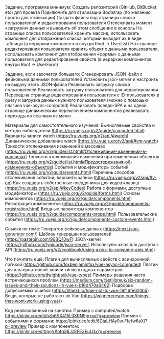 Задание, программа минимум:
Создать репозиторий (GitHub, BitBucket, etc) для проекта
Подключить для стилизации Bootstrap (по желанию, просто для стилизации)
Создать файлы под страницы списка пользователей и редактирования пользователя
Отслеживать момент «загрузки» данных и выводить об этом сообщение в консоль
На странице списка пользователей хранить массив, использовать компонент для отображения списка, который выводит их в виде таблицы (в иерархии компонентов внутри Root → UserList)
На странице редактирования пользователя хранить объект с данными пользователя, использовать компонент для отображения «формы» с данными пользователя для редактирования свойств (в иерархии компонентов внутри Root → UserForm)

Задание, если захочется большего:
Сгенерировать JSON-файл с фейковыми данными пользователей
Установить json-server и настроить на выдачу этого JSON-файла
Реализовать загрузку списка пользователей
Реализовать загрузку пользователя для редактирования
Переход на страницу редактирования пользователя с ID-пользователя в query и загрузка данных нужного пользователя (можно с помощью плагина vue-async-computed)
Реализовать псевдо-SPA и на одной странице динамическим переключением компонентов реализовать переходы по ссылкам из меню

Материалы для самостоятельного изучения:
Вычисляемые свойства и методы наблюдатели (https://ru.vuejs.org/v2/guide/computed.html)
Варианты записи watch (https://ru.vuejs.org/v2/api/#watch)
Динамическое добавление watch (https://ru.vuejs.org/v2/api/#vm-watch)
Тонкости отслеживания изменений в массивах (https://ru.vuejs.org/v2/guide/list.html#Отслеживание-изменений-в-массивах)
Тонкости отслеживания изменений при изменениях объектов (https://ru.vuejs.org/v2/guide/list.html#Предостережения-об-изменениях-объектов)
События и модификаторы событий (https://ru.vuejs.org/v2/guide/events.html)
Перечень способов отслеживания событий, варианты записи (https://ru.vuejs.org/v2/api/#v-on)
Как создавать собственные псевдонимы для кодов клавиш (https://ru.vuejs.org/v2/api/#keyCodes)
Работа с формами, доступные модификаторы (https://ru.vuejs.org/v2/guide/forms.html)
Основы компонентов (https://ru.vuejs.org/v2/guide/components.html)
Регистрация компонентов (https://ru.vuejs.org/v2/guide/components-registration.html)
Входные параметры компонентов (https://ru.vuejs.org/v2/guide/components-props.html)
Пользовательские события (https://ru.vuejs.org/v2/guide/components-custom-events.html)

Ссылки по теме:
Генератор фейковых данных (https://next.json-generator.com/)
Шаблон генерации пользователей (https://pastebin.com/96BQ10wF)
JSON-server (https://github.com/typicode/json-server)
Используем axios для доступа к API (https://ru.vuejs.org/v2/cookbook/using-axios-to-consume-apis.html)

Что почитать ещё:
Плагин для вычисляемых свойств с асинхронной логикой (https://github.com/foxbenjaminfox/vue-async-computed)
Плагин для альтернативной записи типов входных параметров (https://github.com/dwightjack/vue-types)
Примеры решения часто встречающихся проблем (https://medium.com/@stijlbreuk/six-random-issues-and-their-solutions-in-vuejs-b16d470a6462)
Подборка допускаемых ошибок (https://itnext.io/how-not-to-vue-18f16fe620b5)
Вещи, которые не работают во Vue (https://winnercrespo.com/things-that-wont-work-using-vue/)

Код реализованный на занятии:
Пример с computed/watch: https://plnkr.co/edit/hzb6SX415L0XRN9jqxso?p=preview
Пример с событиями и формами: https://plnkr.co/edit/6DjaLHAy0vuFIcfw6aXI?p=preview
Пример с компонентом: https://plnkr.co/edit/pgVKotq3BJz8FE3EuLGx?p=preview